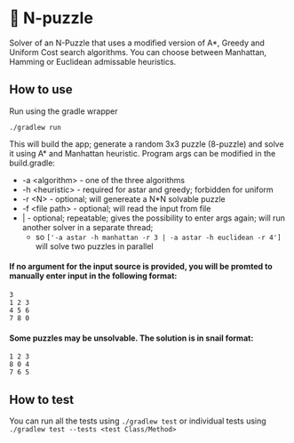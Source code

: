 # :1234: N-puzzle
Solver of an N-Puzzle that uses a modified version of A*, Greedy and Uniform Cost search algorithms.
You can choose between Manhattan, Hamming or Euclidean admissable heuristics.

## How to use

 Run using the gradle wrapper

  ```./gradlew run```
  
 This will build the app; generate a random 3x3 puzzle (8-puzzle) and solve it using A* and Manhattan heuristic.
 Program args can be modified in the build.gradle:
 * -a \<algorithm\> - one of the three algorithms
 * -h \<heuristic\> - required for astar and greedy; forbidden for uniform
 * -r \<N\> - optional; will genereate a N*N solvable puzzle
 * -f \<file path\> - optional; will read the input from file
 *   | - optional; repeatable; gives the possibility to enter args again; will run another solver in a separate thread;
     * so ```['-a astar -h manhattan -r 3 | -a astar -h euclidean -r 4']``` will solve two puzzles in parallel
 
 #### If no argument for the input source is provided, you will be promted to manually enter input in the following format:
 ```
 3
 1 2 3
 4 5 6
 7 8 0
 ```
 
  #### Some puzzles may be unsolvable. The solution is in snail format:
 ```
 1 2 3
 8 0 4
 7 6 5
 ```

## How to test

You can run all the tests using ``` ./gradlew test ``` or individual tests using ```./gradlew test --tests <test Class/Method>```
